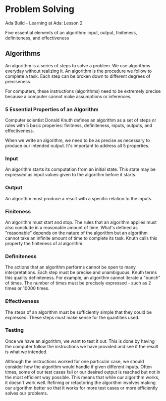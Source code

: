 # Problem Solving
Ada Build - Learning at Ada: Lesson 2

Five essential elements of an algorithm: input, output, finiteness, definiteness, and effectiveness

## Algorithms

An algorithm is a series of steps to solve a problem. We use algorithms everyday without realizing it. An algorithm is the procedure we follow to complete a task. Each step can be broken down to different degrees of preciseness. 

For computers, these instructions (algorithms) need to be extremely precise because a computer cannot make assumptions or inferences.

### 5 Essential Properties of an Algorithm
Computer scientist Donald Knuth defines an algorithm as a set of steps or rules with 5 basic properies: finitness, definiteness, inputs, outputs, and effectiveness. 

When we write an algorithm, we need to be as precise as necessary to produce our intended output. It's important to address all 5 properties. 
### Input
An algorithm starts its computation from an initial state. This state may be expressed as input values given to the algorithm before it starts. 
### Output
An algorithm must produce a result with a specific relation to the inputs. 
### Finiteness
An algorithm must start and stop. The rules that an algorithm applies must also conclude in a reasonable amount of time. What's defined as "reasonable" depends on the nature of the algorithm but an algorithm cannot take an infinite amount of time to complete its task. Knuth calls this property the finiteness of al algorithm. 
### Definiteness
The actions that an algorithm performs cannot be open to many interpretations. Each step must be precise and unambiguous. Knuth terms this quality definiteness. For example, an algorithm cannot iterate a "bunch" of times. The number of times must be precisely expressed - such as 2 times or 10000 times.
### Effectiveness 
The steps of an algorithm must be sufficiently simple that they could be expressed. These steps must make sense for the quantities used. 

### Testing
Once we have an algorithm, we want to test it out. This is done by having the computer follow the instructions we have provided and see if the result is what we intended. 

Although the instructions worked for one particular case, we should consider how the algorithm would handle if given different inputs. Often times, some of our test cases fail or our desired output is reached but not in the most efficient way possible. This means that while our algorithm works, it doesn't work well. Refining or refactoring the algorithm involves making our algorithm better so that it works for more test cases or more efficiently solves our problems. 